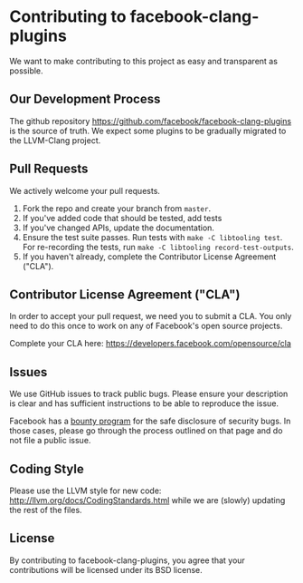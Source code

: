 # Contributing to facebook-clang-plugins
We want to make contributing to this project as easy and transparent as
possible.

## Our Development Process
The github repository https://github.com/facebook/facebook-clang-plugins is the source of truth.
We expect some plugins to be gradually migrated to the LLVM-Clang project.

## Pull Requests
We actively welcome your pull requests.

1. Fork the repo and create your branch from `master`.
2. If you've added code that should be tested, add tests
3. If you've changed APIs, update the documentation.
4. Ensure the test suite passes. 
  Run tests with `make -C libtooling test`. For re-recording the tests, run `make -C libtooling record-test-outputs`.
5. If you haven't already, complete the Contributor License Agreement ("CLA").

## Contributor License Agreement ("CLA")
In order to accept your pull request, we need you to submit a CLA. You only need
to do this once to work on any of Facebook's open source projects.

Complete your CLA here: <https://developers.facebook.com/opensource/cla>

## Issues
We use GitHub issues to track public bugs. Please ensure your description is
clear and has sufficient instructions to be able to reproduce the issue.

Facebook has a [bounty program](https://www.facebook.com/whitehat/) for the safe
disclosure of security bugs. In those cases, please go through the process
outlined on that page and do not file a public issue.

## Coding Style
Please use the LLVM style for new code: http://llvm.org/docs/CodingStandards.html
while we are (slowly) updating the rest of the files.

## License
By contributing to facebook-clang-plugins, you agree that your contributions will be licensed
under its BSD license.
